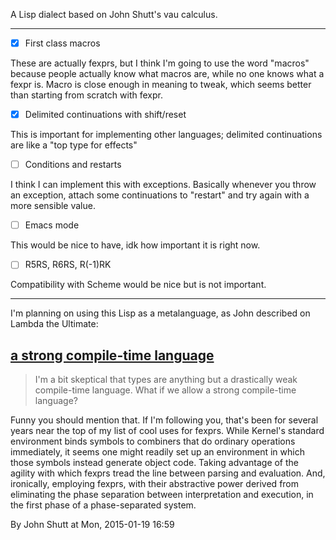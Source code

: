 A Lisp dialect based on John Shutt's vau calculus.

---

- [x] First class macros

These are actually fexprs, but I think I'm going to use the word
"macros" because people actually know what macros are, while no one
knows what a fexpr is. Macro is close enough in meaning to tweak,
which seems better than starting from scratch with fexpr.

- [x] Delimited continuations with shift/reset

This is important for implementing other languages; delimited
continuations are like a "top type for effects"

- [ ] Conditions and restarts

I think I can implement this with exceptions. Basically whenever you
throw an exception, attach some continuations to "restart" and try
again with a more sensible value.

- [ ] Emacs mode

This would be nice to have, idk how important it is right now.

- [ ] R5RS, R6RS, R(-1)RK

Compatibility with Scheme would be nice but is not important.

---

I'm planning on using this Lisp as a metalanguage, as John described on Lambda
the Ultimate:

## [a strong compile-time language](http://lambda-the-ultimate.org/node/5104#comment-83850)

> I'm a bit skeptical that types are anything but a drastically weak
> compile-time language. What if we allow a strong compile-time language?

Funny you should mention that. If I'm following you, that's been for several
years near the top of my list of cool uses for fexprs. While Kernel's standard
environment binds symbols to combiners that do ordinary operations immediately,
it seems one might readily set up an environment in which those symbols instead
generate object code. Taking advantage of the agility with which fexprs tread
the line between parsing and evaluation. And, ironically, employing fexprs, with
their abstractive power derived from eliminating the phase separation between
interpretation and execution, in the first phase of a phase-separated system.

By John Shutt at Mon, 2015-01-19 16:59
